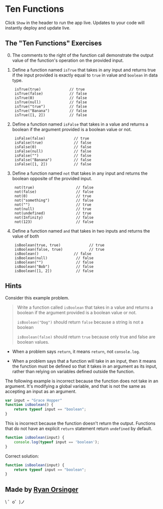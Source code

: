 Ten Functions
=================

Click `Show` in the header to run the app live. Updates to your code will instantly deploy and update live.
  

## The "Ten Functions" Exercises
0. The comments to the right of the function call demonstrate the output value of the function's operation on the provided input.
1. Define a function named `isTrue` that takes in any input and returns true if the input provided is exactly equal to `true` in value and `boolean` in data type.
        
        isTrue(true)             // true
        isTrue(false)            // false
        isTrue(0)                // false
        isTrue(null)             // false
        isTrue("true")           // false
        isTrue("Banana")         // false
        isTrue([1, 2])           // false

2. Define a function named `isFalse` that takes in a value and returns a boolean if the argument provided is a boolean value or not.
        
        isFalse(false)             // true
        isFalse(true)              // false
        isFalse(0)                 // false
        isFalse(null)              // false
        isFalse("")                // false
        isFalse("Banana")          // false
        isFalse([1, 2])            // false

3. Define a function named `not` that takes in any input and returns the boolean opposite of the provided input.
        
        not(true)                   // false
        not(false)                  // false
        not(0)                      // true
        not("something")            // false
        not("")                     // true
        not(null)                   // true
        not(undefined)              // true
        not(Infinity)               // false
        not(123)                    // false
    
4. Define a function named `and` that takes in two inputs and returns the value of both 

        
        isBoolean(true, true)             // true
        isBoolean(false, true)            // true
        isBoolean()                // false
        isBoolean(null)             // false
        isBoolean("")               // false
        isBoolean("Bob")            // false
        isBoolean([1, 2])           // false

## Hints

Consider this example problem.

> Write a function called `isBoolean` that takes in a value and returns a boolean if the argument provided is a boolean value or not.
>
> `isBoolean("Dog")` should return `false` because a string is not a boolean
>
> `isBoolean(false)` should return `true` because only true and false are boolean values.

- When a problem says `return`, it means `return`, not `console.log`.

- When a problem says that a function will take in an input, then it means the function must be defined so that it takes in an argument as its input, rather than relying on variables defined outside the function.

The following example is incorrect because the function does not take in an argument. It's modifying a global variable, and that is not the same as accepting an input as an argument.

```js
var input = "Grace Hopper"
function isBoolean() {
    return typeof input == "boolean";
}
```

This is incorrect because the function doesn't return the output. Functions that do not have an explicit `return` statement return `undefined` by default.

```js
function isBoolean(input) {
    console.log(typeof input == 'boolean');
}
```

Correct solution:

```js
function isBoolean(input) {
    return typeof input == "boolean";
}
```



Made by [Ryan Orsinger](https://ryanorsinger.glitch.me/)
-------------------

\ ゜o゜)ノ
